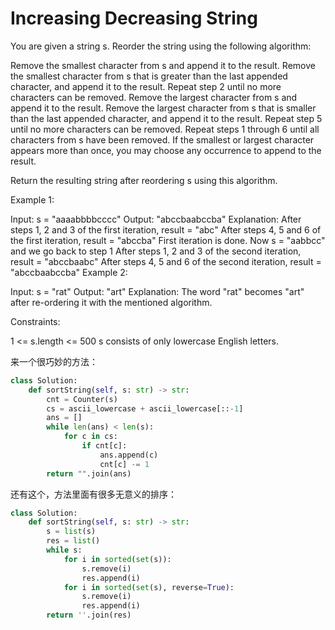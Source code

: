 # Increasing Decreasing String

You are given a string s. Reorder the string using the following algorithm:

Remove the smallest character from s and append it to the result.
Remove the smallest character from s that is greater than the last appended character, and append it to the result.
Repeat step 2 until no more characters can be removed.
Remove the largest character from s and append it to the result.
Remove the largest character from s that is smaller than the last appended character, and append it to the result.
Repeat step 5 until no more characters can be removed.
Repeat steps 1 through 6 until all characters from s have been removed.
If the smallest or largest character appears more than once, you may choose any occurrence to append to the result.

Return the resulting string after reordering s using this algorithm.

 

Example 1:

Input: s = "aaaabbbbcccc"
Output: "abccbaabccba"
Explanation: After steps 1, 2 and 3 of the first iteration, result = "abc"
After steps 4, 5 and 6 of the first iteration, result = "abccba"
First iteration is done. Now s = "aabbcc" and we go back to step 1
After steps 1, 2 and 3 of the second iteration, result = "abccbaabc"
After steps 4, 5 and 6 of the second iteration, result = "abccbaabccba"
Example 2:

Input: s = "rat"
Output: "art"
Explanation: The word "rat" becomes "art" after re-ordering it with the mentioned algorithm.
 

Constraints:

1 <= s.length <= 500
s consists of only lowercase English letters.

来一个很巧妙的方法：

```python
class Solution:
    def sortString(self, s: str) -> str:
        cnt = Counter(s)
        cs = ascii_lowercase + ascii_lowercase[::-1]
        ans = []
        while len(ans) < len(s):
            for c in cs:
                if cnt[c]:
                    ans.append(c)
                    cnt[c] -= 1
        return "".join(ans)
```

还有这个，方法里面有很多无意义的排序：

```python
class Solution:
    def sortString(self, s: str) -> str:
        s = list(s)
        res = list()
        while s:
            for i in sorted(set(s)):
                s.remove(i)
                res.append(i)
            for i in sorted(set(s), reverse=True):
                s.remove(i)
                res.append(i)
        return ''.join(res)
```
